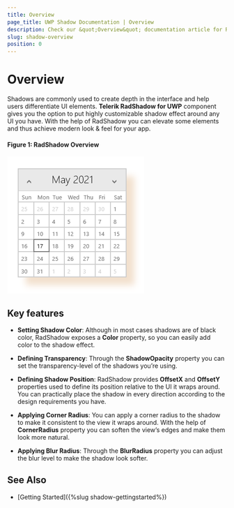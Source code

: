 ```yaml
---
title: Overview
page_title: UWP Shadow Documentation | Overview
description: Check our &quot;Overview&quot; documentation article for RadShadow for UWP control.
slug: shadow-overview
position: 0
---
```


# Overview

Shadows are commonly used to create depth in the interface and help users differentiate UI elements. **Telerik RadShadow for UWP** component gives you the option to put highly customizable shadow effect around any UI you have. With the help of RadShadow you can elevate some elements and thus achieve modern look & feel for your app. 

#### Figure 1: RadShadow Overview
![Shadow Overview](images/shadow-overview.png "RadShadow Overview")

## Key features

* **Setting Shadow Color**: Although in most cases shadows are of black color, RadShadow exposes a **Color** property, so you can easily add color to the shadow effect.

* **Defining Transparency**: Through the **ShadowOpacity** property you can set the transparency-level of the shadows you’re using. 

* **Defining Shadow Position**: RadShadow provides **OffsetX** and **OffsetY** properties used to define its position relative to the UI it wraps around. You can practically place the shadow in every direction according to the design requirements you have.

* **Applying Corner Radius**: You can apply a corner radius to the shadow to make it consistent to the view it wraps around. With the help of **CornerRadius** property you can soften the view’s edges and make them look more natural. 

* **Applying Blur Radius**: Through the **BlurRadius** property you can adjust the blur level to make the shadow look softer.

## See Also

- [Getting Started]({%slug shadow-gettingstarted%})
